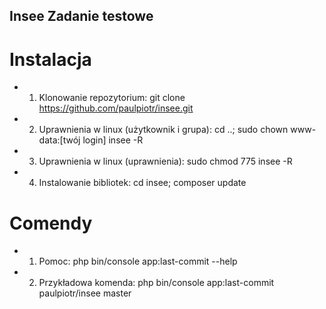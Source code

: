 ## Insee Zadanie testowe

# Instalacja

 - 1) Klonowanie repozytorium: git clone https://github.com/paulpiotr/insee.git
 - 2) Uprawnienia w linux (użytkownik i grupa): cd ..; sudo chown www-data:[twój login] insee -R
 - 3) Uprawnienia w linux (uprawnienia): sudo chmod 775 insee -R
 - 4) Instalowanie bibliotek: cd insee; composer update

 # Comendy
 
 - 1) Pomoc: php bin/console app:last-commit --help
 - 2) Przykładowa komenda: php bin/console app:last-commit paulpiotr/insee master
 